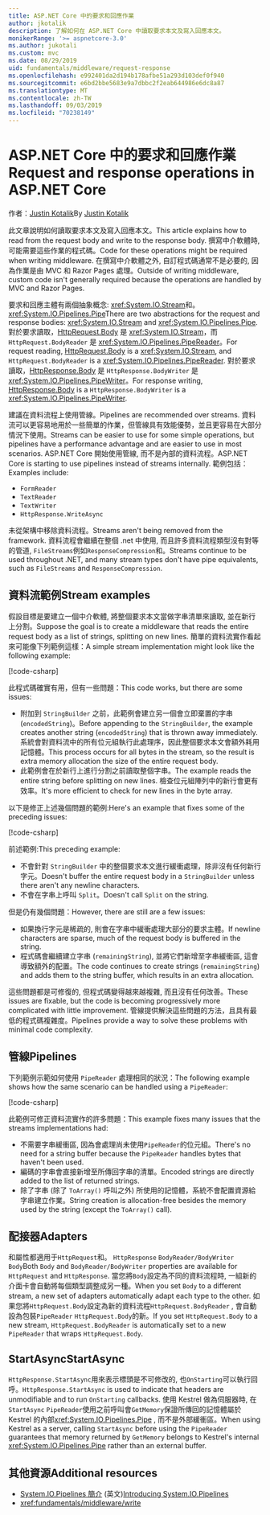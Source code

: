 ```yaml
---
title: ASP.NET Core 中的要求和回應作業
author: jkotalik
description: 了解如何在 ASP.NET Core 中讀取要求本文及寫入回應本文。
monikerRange: '>= aspnetcore-3.0'
ms.author: jukotali
ms.custom: mvc
ms.date: 08/29/2019
uid: fundamentals/middleware/request-response
ms.openlocfilehash: e992401da2d194b178afbe51a293d103def0f940
ms.sourcegitcommit: e6bd2bbe5683e9a7dbbc2f2eab644986e6dc8a87
ms.translationtype: MT
ms.contentlocale: zh-TW
ms.lasthandoff: 09/03/2019
ms.locfileid: "70238149"
---
```

# <a name="request-and-response-operations-in-aspnet-core"></a><span data-ttu-id="950e0-103">ASP.NET Core 中的要求和回應作業</span><span class="sxs-lookup"><span data-stu-id="950e0-103">Request and response operations in ASP.NET Core</span></span>

<span data-ttu-id="950e0-104">作者：[Justin Kotalik](https://github.com/jkotalik)</span><span class="sxs-lookup"><span data-stu-id="950e0-104">By [Justin Kotalik](https://github.com/jkotalik)</span></span>

<span data-ttu-id="950e0-105">此文章說明如何讀取要求本文及寫入回應本文。</span><span class="sxs-lookup"><span data-stu-id="950e0-105">This article explains how to read from the request body and write to the response body.</span></span> <span data-ttu-id="950e0-106">撰寫中介軟體時, 可能需要這些作業的程式碼。</span><span class="sxs-lookup"><span data-stu-id="950e0-106">Code for these operations might be required when writing middleware.</span></span> <span data-ttu-id="950e0-107">在撰寫中介軟體之外, 自訂程式碼通常不是必要的, 因為作業是由 MVC 和 Razor Pages 處理。</span><span class="sxs-lookup"><span data-stu-id="950e0-107">Outside of writing middleware, custom code isn't generally required because the operations are handled by MVC and Razor Pages.</span></span>

<span data-ttu-id="950e0-108">要求和回應主體有兩個抽象概念: <xref:System.IO.Stream>和。 <xref:System.IO.Pipelines.Pipe></span><span class="sxs-lookup"><span data-stu-id="950e0-108">There are two abstractions for the request and response bodies: <xref:System.IO.Stream> and <xref:System.IO.Pipelines.Pipe>.</span></span> <span data-ttu-id="950e0-109">對於要求讀取，[HttpRequest.Body](xref:Microsoft.AspNetCore.Http.HttpRequest.Body) 是 <xref:System.IO.Stream>，而 `HttpRequest.BodyReader` 是 <xref:System.IO.Pipelines.PipeReader>。</span><span class="sxs-lookup"><span data-stu-id="950e0-109">For request reading, [HttpRequest.Body](xref:Microsoft.AspNetCore.Http.HttpRequest.Body) is a <xref:System.IO.Stream>, and `HttpRequest.BodyReader` is a <xref:System.IO.Pipelines.PipeReader>.</span></span> <span data-ttu-id="950e0-110">對於要求讀取，[HttpResponse.Body](xref:Microsoft.AspNetCore.Http.HttpResponse.Body) 是 `HttpResponse.BodyWriter` 是 <xref:System.IO.Pipelines.PipeWriter>。</span><span class="sxs-lookup"><span data-stu-id="950e0-110">For response writing, [HttpResponse.Body](xref:Microsoft.AspNetCore.Http.HttpResponse.Body) is a `HttpResponse.BodyWriter` is a <xref:System.IO.Pipelines.PipeWriter>.</span></span>

<span data-ttu-id="950e0-111">建議在資料流程上使用管線。</span><span class="sxs-lookup"><span data-stu-id="950e0-111">Pipelines are recommended over streams.</span></span> <span data-ttu-id="950e0-112">資料流可以更容易地用於一些簡單的作業，但管線具有效能優勢，並且更容易在大部分情況下使用。</span><span class="sxs-lookup"><span data-stu-id="950e0-112">Streams can be easier to use for some simple operations, but pipelines have a performance advantage and are easier to use in most scenarios.</span></span> <span data-ttu-id="950e0-113">ASP.NET Core 開始使用管線, 而不是內部的資料流程。</span><span class="sxs-lookup"><span data-stu-id="950e0-113">ASP.NET Core is starting to use pipelines instead of streams internally.</span></span> <span data-ttu-id="950e0-114">範例包括：</span><span class="sxs-lookup"><span data-stu-id="950e0-114">Examples include:</span></span>

* `FormReader`
* `TextReader`
* `TextWriter`
* `HttpResponse.WriteAsync`

<span data-ttu-id="950e0-115">未從架構中移除資料流程。</span><span class="sxs-lookup"><span data-stu-id="950e0-115">Streams aren't being removed from the framework.</span></span> <span data-ttu-id="950e0-116">資料流程會繼續在整個 .net 中使用, 而且許多資料流程類型沒有對等的管道, `FileStreams`例如`ResponseCompression`和。</span><span class="sxs-lookup"><span data-stu-id="950e0-116">Streams continue to be used throughout .NET, and many stream types don't have pipe equivalents, such as `FileStreams` and `ResponseCompression`.</span></span>

## <a name="stream-examples"></a><span data-ttu-id="950e0-117">資料流範例</span><span class="sxs-lookup"><span data-stu-id="950e0-117">Stream examples</span></span>

<span data-ttu-id="950e0-118">假設目標是要建立一個中介軟體, 將整個要求本文當做字串清單來讀取, 並在新行上分割。</span><span class="sxs-lookup"><span data-stu-id="950e0-118">Suppose the goal is to create a middleware that reads the entire request body as a list of strings, splitting on new lines.</span></span> <span data-ttu-id="950e0-119">簡單的資料流實作看起來可能像下列範例這樣：</span><span class="sxs-lookup"><span data-stu-id="950e0-119">A simple stream implementation might look like the following example:</span></span>

[!code-csharp[](request-response/samples/3.x/RequestResponseSample/Startup.cs?name=GetListOfStringsFromStream)]

<span data-ttu-id="950e0-120">此程式碼確實有用，但有一些問題：</span><span class="sxs-lookup"><span data-stu-id="950e0-120">This code works, but there are some issues:</span></span>

* <span data-ttu-id="950e0-121">附加到 `StringBuilder` 之前，此範例會建立另一個會立即棄置的字串 (`encodedString`)。</span><span class="sxs-lookup"><span data-stu-id="950e0-121">Before appending to the `StringBuilder`, the example creates another string (`encodedString`) that is thrown away immediately.</span></span> <span data-ttu-id="950e0-122">系統會對資料流中的所有位元組執行此處理序，因此整個要求本文會額外耗用記憶體。</span><span class="sxs-lookup"><span data-stu-id="950e0-122">This process occurs for all bytes in the stream, so the result is extra memory allocation the size of the entire request body.</span></span>
* <span data-ttu-id="950e0-123">此範例會在於新行上進行分割之前讀取整個字串。</span><span class="sxs-lookup"><span data-stu-id="950e0-123">The example reads the entire string before splitting on new lines.</span></span> <span data-ttu-id="950e0-124">檢查位元組陣列中的新行會更有效率。</span><span class="sxs-lookup"><span data-stu-id="950e0-124">It's more efficient to check for new lines in the byte array.</span></span>

<span data-ttu-id="950e0-125">以下是修正上述幾個問題的範例:</span><span class="sxs-lookup"><span data-stu-id="950e0-125">Here's an example that fixes some of the preceding issues:</span></span>

[!code-csharp[](request-response/samples/3.x/RequestResponseSample/Startup.cs?name=GetListOfStringsFromStreamMoreEfficient)]

<span data-ttu-id="950e0-126">前述範例:</span><span class="sxs-lookup"><span data-stu-id="950e0-126">This preceding example:</span></span>

* <span data-ttu-id="950e0-127">不會針對 `StringBuilder` 中的整個要求本文進行緩衝處理，除非沒有任何新行字元。</span><span class="sxs-lookup"><span data-stu-id="950e0-127">Doesn't buffer the entire request body in a `StringBuilder` unless there aren't any newline characters.</span></span>
* <span data-ttu-id="950e0-128">不會在字串上呼叫 `Split`。</span><span class="sxs-lookup"><span data-stu-id="950e0-128">Doesn't call `Split` on the string.</span></span>

<span data-ttu-id="950e0-129">但是仍有幾個問題：</span><span class="sxs-lookup"><span data-stu-id="950e0-129">However, there are still are a few issues:</span></span>

* <span data-ttu-id="950e0-130">如果換行字元是稀疏的, 則會在字串中緩衝處理大部分的要求主體。</span><span class="sxs-lookup"><span data-stu-id="950e0-130">If newline characters are sparse, much of the request body is buffered in the string.</span></span>
* <span data-ttu-id="950e0-131">程式碼會繼續建立字串 (`remainingString`), 並將它們新增至字串緩衝區, 這會導致額外的配置。</span><span class="sxs-lookup"><span data-stu-id="950e0-131">The code continues to create strings (`remainingString`) and adds them to the string buffer, which results in an extra allocation.</span></span>

<span data-ttu-id="950e0-132">這些問題都是可修復的, 但程式碼變得越來越複雜, 而且沒有任何改善。</span><span class="sxs-lookup"><span data-stu-id="950e0-132">These issues are fixable, but the code is becoming progressively more complicated with little improvement.</span></span> <span data-ttu-id="950e0-133">管線提供解決這些問題的方法，且具有最低的程式碼複雜度。</span><span class="sxs-lookup"><span data-stu-id="950e0-133">Pipelines provide a way to solve these problems with minimal code complexity.</span></span>

## <a name="pipelines"></a><span data-ttu-id="950e0-134">管線</span><span class="sxs-lookup"><span data-stu-id="950e0-134">Pipelines</span></span>

<span data-ttu-id="950e0-135">下列範例示範如何使用 `PipeReader` 處理相同的狀況：</span><span class="sxs-lookup"><span data-stu-id="950e0-135">The following example shows how the same scenario can be handled using a `PipeReader`:</span></span>

[!code-csharp[](request-response/samples/3.x/RequestResponseSample/Startup.cs?name=GetListOfStringFromPipe)]

<span data-ttu-id="950e0-136">此範例可修正資料流實作的許多問題：</span><span class="sxs-lookup"><span data-stu-id="950e0-136">This example fixes many issues that the streams implementations had:</span></span>

* <span data-ttu-id="950e0-137">不需要字串緩衝區, 因為會處理尚未使用`PipeReader`的位元組。</span><span class="sxs-lookup"><span data-stu-id="950e0-137">There's no need for a string buffer because the `PipeReader` handles bytes that haven't been used.</span></span>
* <span data-ttu-id="950e0-138">編碼的字串會直接新增至所傳回字串的清單。</span><span class="sxs-lookup"><span data-stu-id="950e0-138">Encoded strings are directly added to the list of returned strings.</span></span>
* <span data-ttu-id="950e0-139">除了字串 (除了 `ToArray()` 呼叫之外) 所使用的記憶體，系統不會配置資源給字串建立作業。</span><span class="sxs-lookup"><span data-stu-id="950e0-139">String creation is allocation-free besides the memory used by the string (except the `ToArray()` call).</span></span>

## <a name="adapters"></a><span data-ttu-id="950e0-140">配接器</span><span class="sxs-lookup"><span data-stu-id="950e0-140">Adapters</span></span>

<span data-ttu-id="950e0-141">和屬性都適用于`HttpRequest`和。 `HttpResponse` `BodyReader/BodyWriter` `Body`</span><span class="sxs-lookup"><span data-stu-id="950e0-141">Both `Body` and `BodyReader/BodyWriter` properties are available for `HttpRequest` and `HttpResponse`.</span></span> <span data-ttu-id="950e0-142">當您將`Body`設定為不同的資料流程時, 一組新的介面卡會自動將每個類型調整成另一種。</span><span class="sxs-lookup"><span data-stu-id="950e0-142">When you set `Body` to a different stream, a new set of adapters automatically adapt each type to the other.</span></span> <span data-ttu-id="950e0-143">如果您將`HttpRequest.Body`設定為新的資料流程`HttpRequest.BodyReader` , 會自動設為包裝`PipeReader` `HttpRequest.Body`的新。</span><span class="sxs-lookup"><span data-stu-id="950e0-143">If you set `HttpRequest.Body` to a new stream, `HttpRequest.BodyReader` is automatically set to a new `PipeReader` that wraps `HttpRequest.Body`.</span></span>

## <a name="startasync"></a><span data-ttu-id="950e0-144">StartAsync</span><span class="sxs-lookup"><span data-stu-id="950e0-144">StartAsync</span></span>

<span data-ttu-id="950e0-145">`HttpResponse.StartAsync`用來表示標頭是不可修改的, 也`OnStarting`可以執行回呼。</span><span class="sxs-lookup"><span data-stu-id="950e0-145">`HttpResponse.StartAsync` is used to indicate that headers are unmodifiable and to run `OnStarting` callbacks.</span></span> <span data-ttu-id="950e0-146">使用 Kestrel 做為伺服器時, 在`StartAsync` `PipeReader`使用之前呼叫會`GetMemory`保證所傳回的記憶體屬於 Kestrel 的內部<xref:System.IO.Pipelines.Pipe> , 而不是外部緩衝區。</span><span class="sxs-lookup"><span data-stu-id="950e0-146">When using Kestrel as a server, calling `StartAsync` before using the `PipeReader` guarantees that memory returned by `GetMemory` belongs to Kestrel's internal <xref:System.IO.Pipelines.Pipe> rather than an external buffer.</span></span>

## <a name="additional-resources"></a><span data-ttu-id="950e0-147">其他資源</span><span class="sxs-lookup"><span data-stu-id="950e0-147">Additional resources</span></span>

* <span data-ttu-id="950e0-148">[System.IO.Pipelines 簡介](https://devblogs.microsoft.com/dotnet/system-io-pipelines-high-performance-io-in-net/) \(英文\)</span><span class="sxs-lookup"><span data-stu-id="950e0-148">[Introducing System.IO.Pipelines](https://devblogs.microsoft.com/dotnet/system-io-pipelines-high-performance-io-in-net/)</span></span>
* <xref:fundamentals/middleware/write>
